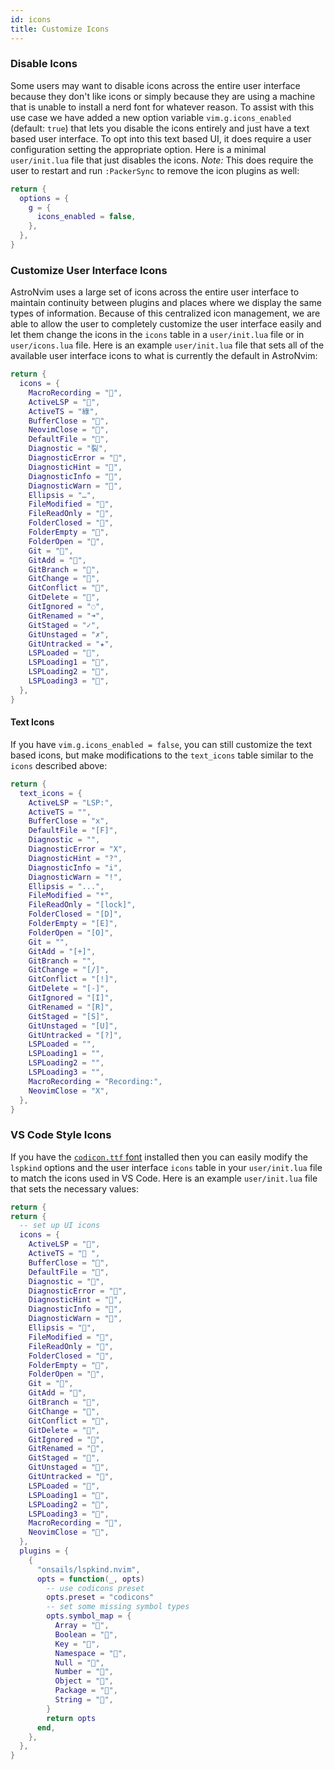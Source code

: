 ```yaml
---
id: icons
title: Customize Icons
---
```


### Disable Icons

Some users may want to disable icons across the entire user interface because they don't like icons or simply because they are using a machine that is unable to install a nerd font for whatever reason. To assist with this use case we have added a new option variable `vim.g.icons_enabled` (default: `true`) that lets you disable the icons entirely and just have a text based user interface. To opt into this text based UI, it does require a user configuration setting the appropriate option. Here is a minimal `user/init.lua` file that just disables the icons. _Note:_ This does require the user to restart and run `:PackerSync` to remove the icon plugins as well:

```lua
return {
  options = {
    g = {
      icons_enabled = false,
    },
  },
}
```

### Customize User Interface Icons

AstroNvim uses a large set of icons across the entire user interface to maintain continuity between plugins and places where we display the same types of information. Because of this centralized icon management, we are able to allow the user to completely customize the user interface easily and let them change the icons in the `icons` table in a `user/init.lua` file or in `user/icons.lua` file. Here is an example `user/init.lua` file that sets all of the available user interface icons to what is currently the default in AstroNvim:

```lua
return {
  icons = {
    MacroRecording = "",
    ActiveLSP = "",
    ActiveTS = "綠",
    BufferClose = "",
    NeovimClose = "",
    DefaultFile = "",
    Diagnostic = "裂",
    DiagnosticError = "",
    DiagnosticHint = "",
    DiagnosticInfo = "",
    DiagnosticWarn = "",
    Ellipsis = "…",
    FileModified = "",
    FileReadOnly = "",
    FolderClosed = "",
    FolderEmpty = "",
    FolderOpen = "",
    Git = "",
    GitAdd = "",
    GitBranch = "",
    GitChange = "",
    GitConflict = "",
    GitDelete = "",
    GitIgnored = "◌",
    GitRenamed = "➜",
    GitStaged = "✓",
    GitUnstaged = "✗",
    GitUntracked = "★",
    LSPLoaded = "",
    LSPLoading1 = "",
    LSPLoading2 = "",
    LSPLoading3 = "",
  },
}
```

#### Text Icons

If you have `vim.g.icons_enabled = false`, you can still customize the text based icons, but make modifications to the `text_icons` table similar to the `icons` described above:

```lua
return {
  text_icons = {
    ActiveLSP = "LSP:",
    ActiveTS = "",
    BufferClose = "x",
    DefaultFile = "[F]",
    Diagnostic = "",
    DiagnosticError = "X",
    DiagnosticHint = "?",
    DiagnosticInfo = "i",
    DiagnosticWarn = "!",
    Ellipsis = "...",
    FileModified = "*",
    FileReadOnly = "[lock]",
    FolderClosed = "[D]",
    FolderEmpty = "[E]",
    FolderOpen = "[O]",
    Git = "",
    GitAdd = "[+]",
    GitBranch = "",
    GitChange = "[/]",
    GitConflict = "[!]",
    GitDelete = "[-]",
    GitIgnored = "[I]",
    GitRenamed = "[R]",
    GitStaged = "[S]",
    GitUnstaged = "[U]",
    GitUntracked = "[?]",
    LSPLoaded = "",
    LSPLoading1 = "",
    LSPLoading2 = "",
    LSPLoading3 = "",
    MacroRecording = "Recording:",
    NeovimClose = "X",
  },
}
```

### VS Code Style Icons

If you have the [`codicon.ttf` font](https://github.com/microsoft/vscode-codicons/tree/main/dist) installed then you can easily modify the `lspkind` options and the user interface `icons` table in your `user/init.lua` file to match the icons used in VS Code. Here is an example `user/init.lua` file that sets the necessary values:

```lua
return {
return {
  -- set up UI icons
  icons = {
    ActiveLSP = "",
    ActiveTS = " ",
    BufferClose = "",
    DefaultFile = "",
    Diagnostic = "",
    DiagnosticError = "",
    DiagnosticHint = "",
    DiagnosticInfo = "",
    DiagnosticWarn = "",
    Ellipsis = "",
    FileModified = "",
    FileReadOnly = "",
    FolderClosed = "",
    FolderEmpty = "",
    FolderOpen = "",
    Git = "",
    GitAdd = "",
    GitBranch = "",
    GitChange = "",
    GitConflict = "",
    GitDelete = "",
    GitIgnored = "",
    GitRenamed = "",
    GitStaged = "",
    GitUnstaged = "",
    GitUntracked = "",
    LSPLoaded = "",
    LSPLoading1 = "",
    LSPLoading2 = "",
    LSPLoading3 = "",
    MacroRecording = "",
    NeovimClose = "",
  },
  plugins = {
    {
      "onsails/lspkind.nvim",
      opts = function(_, opts)
        -- use codicons preset
        opts.preset = "codicons"
        -- set some missing symbol types
        opts.symbol_map = {
          Array = "",
          Boolean = "",
          Key = "",
          Namespace = "",
          Null = "",
          Number = "",
          Object = "",
          Package = "",
          String = "",
        }
        return opts
      end,
    },
  },
}
```
